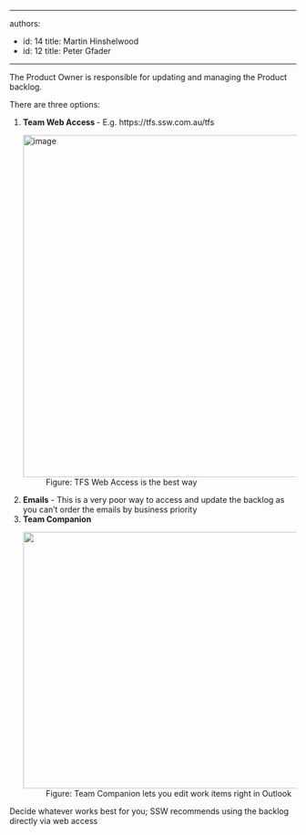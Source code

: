 

---
authors:
  - id: 14
    title: Martin Hinshelwood
  - id: 12
    title: Peter Gfader
---




<span class='intro'> 
  <p>The Product Owner is responsible for updating and managing the Product backlog.<br></p>
<p>There are three options&#58;</p>
 </span>

<ol><li><b>Team Web Access </b>- E.g. https&#58;//tfs.ssw.com.a​u/tfs <dl class="image"><dt> <img title="image" alt="image" src="/SiteAssets/product-owner-do-you-know-how-to-update-the-backlog/RulesScrumUpdateBacklogGood.jpg" style="width&#58;600px;" /> </dt><dd>Figure&#58;&#160;TFS&#160;Web Access is the best way<br></dd></dl>
   </li><li> 
      <strong>Emails</strong> - This is a very poor way to access and update the backlog as you can’t order the emails by business priority<br></li><li><strong>Team Companion</strong> <dl class="image"><dt><img src="/PublishingImages/RulesScrumUpdateBacklogBest.jpg" alt="" style="width&#58;600px;height&#58;450px;" /> </dt><dd>Figure&#58; Team Companion lets you edit work items right in Outlook</dd></dl></li></ol><p>Decide whatever works best for you; SSW recommends using the backlog directly via web access</p>


